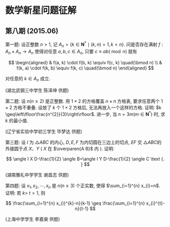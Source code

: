 # 数学新星问题征解 

## 第八期 (2015.06)

第一题: 设正整数 $n>1$, 记 $A_{n}=\left\{k \in \mathbf{N}^{*} \mid(k, n)=1, k<n\right\}$. 问是否存在满射 $f: A_{n} \times A_{n} \rightarrow A_{n}$ 使得对任意 $a, b, c \in A_{n}$, 只要 $c \equiv a b(\bmod n)$ 就有

$$
\begin{aligned}
& f(a, k) \cdot f(b, k) \equiv f(c, k) \quad(\bmod n) \\
& f(k, a) \cdot f(k, b) \equiv f(k, c) \quad(\bmod n)
\end{aligned}
$$

对任意的 $k \in A_{n}$ 成立.

(湖北武钢三中学生 陈泽坤 供题)

第二题: 设 $n(n \geq 2)$ 是正整数. 用 $1 \times 2$ 的方格覆盖 $n \times n$ 方格表, 要求任意两个 $1 \times 2$ 方格不重叠. 设放了 $k$ 个 $1 \times 2$ 方格后, 无法再放入一个这样的方格. 证明: $k \geq\left\lfloor\frac{n^{2}}{3}\right\rfloor$. 进一步, 当 $n=3 m\left(m \in \mathbf{N}^{*}\right)$ 时, 求 $k$ 的最小值.

(辽宁省实验中学初三学生 毕梦达 供题)

第三题: 设 $I$ 为 $\triangle A B C$ 的内心, $D, E, F$ 为内切圆在三边上的切点, $E F$ 交 $\triangle A B C$的外接圆于点 $X 、 Y$ ( $X$ 在 $\overparen{A B}$ 内 $)$. 证明:

$$
\angle I X D-\frac{1}{2} \angle B=\angle I Y D-\frac{1}{2} \angle C \text {. }
$$

(湖南雅礼中学学生 谢昌志 供题)

第四题: 设 $x_{1}, x_{2}, \cdots, x_{n}$ 是 $n(n \geq 3)$ 个正实数, 使得 $\sum_{i=1}^{n} x_{i}=n$. 证明: 若 $k>$ $t>1$, 则

$$
\frac{\sum_{i=1}^{n} x_{i}^{k}-n}{k-1} \geq \frac{\sum_{i=1}^{n} x_{i}^{t}-n}{t-1}
$$

(上海中学学生 李嘉昊 供题)

